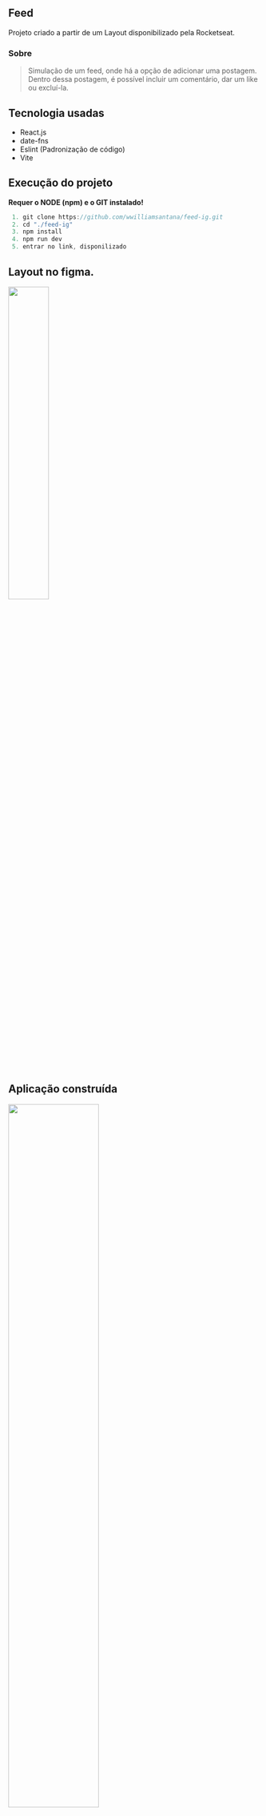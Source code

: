 ## Feed

Projeto criado a partir de um Layout disponibilizado pela Rocketseat. 

### Sobre
>Simulação de um feed, onde há a opção de adicionar uma postagem. Dentro dessa postagem, é possível incluir um comentário, dar um like ou excluí-la.

## Tecnologia usadas

- React.js
- date-fns
- Eslint (Padronização de código)
- Vite

## Execução do projeto

**Requer o NODE (npm) e o GIT instalado!**
~~~javascript
 1. git clone https://github.com/wwilliamsantana/feed-ig.git
 2. cd "./feed-ig"
 3. npm install
 4. npm run dev
 5. entrar no link, disponilizado 
~~~~

## Layout no figma.

<img src="https://github.com/wwilliamsantana/feed-ig/assets/84254929/d2f0e15d-7bc0-4e80-9d26-bd33ed919fe5" alt="" style="width: 40%;"/>


## Aplicação construída 

<img src="https://github.com/wwilliamsantana/feed-ig/assets/84254929/02b39733-3642-4abc-bad7-4277a4b1b5f6" alt="" style="width: 60%;"/>

